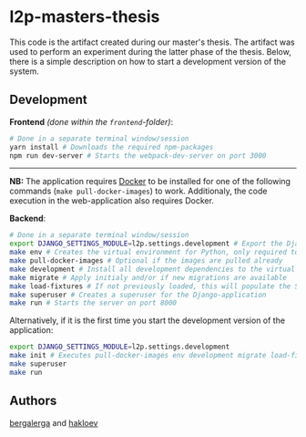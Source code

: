 # l2p-masters-thesis

This code is the artifact created during our master's thesis. The artifact was used to perform an experiment during the latter phase of the thesis. Below, there is a simple description on how to start a development version of the system.

## Development

**Frontend** *(done within the `frontend`-folder)*:
```bash
# Done in a separate terminal window/session
yarn install # Downloads the required npm-packages
npm run dev-server # Starts the webpack-dev-server on port 3000
```
---

**NB:** The application requires [Docker](https://www.docker.com/community-edition) to be installed for one of the following commands (`make pull-docker-images`) to work. Additionaly, the code execution in the web-application also requires Docker.

**Backend**:
```bash
# Done in a separate terminal window/session
export DJANGO_SETTINGS_MODULE=l2p.settings.development # Export the Django-settings file to the PATH-variable
make env # Creates the virtual environment for Python, only required to do once
make pull-docker-images # Optional if the images are pulled already
make development # Install all development dependencies to the virtual environment
make migrate # Apply initialy and/or if new migrations are available
make load-fixtures # If not previously loaded, this will populate the SQLite datebase
make superuser # Creates a superuser for the Django-application
make run # Starts the server on port 8000
```

Alternatively, if it is the first time you start the development version of the application:

```bash
export DJANGO_SETTINGS_MODULE=l2p.settings.development
make init # Executes pull-docker-images env development migrate load-fixtures (in that order)
make superuser
make run
```

## Authors

[bergalerga](https://github.com/Bergalerga) and [hakloev](https://github.com/hakloev/)
